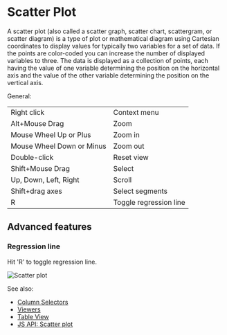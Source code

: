 <!-- TITLE: Scatter Plot -->
<!-- SUBTITLE: -->

# Scatter Plot

A scatter plot (also called a scatter graph, scatter chart, scattergram, or scatter diagram) is a
type of plot or mathematical diagram using Cartesian coordinates to display values for typically two
variables for a set of data. If the points are color-coded you can increase the number of displayed
variables to three. The data is displayed as a collection of points, each having the value of one
variable determining the position on the horizontal axis and the value of the other variable
determining the position on the vertical axis.

General:

|                           |                        |
|---------------------------|------------------------|
| Right click               | Context menu           |
| Alt+Mouse Drag            | Zoom                   |
| Mouse Wheel Up or Plus    | Zoom in                |
| Mouse Wheel Down or Minus | Zoom out               |
| Double-click              | Reset view             |
| Shift+Mouse Drag          | Select                 |
| Up, Down, Left, Right     | Scroll                 |
| Shift+drag axes           | Select segments        |
| R                         | Toggle regression line |

## Advanced features

### Regression line

Hit 'R' to toggle regression line.

![Scatter plot](../uploads/gifs/scatter-plot.gif "scatter plot")

See also:
 
* [Column Selectors](column-selectors.md)
* [Viewers](../viewers/viewers.md)
* [Table View](../views/table-view.md)
* [JS API: Scatter plot](https://public.datagrok.ai/js/samples/ui/viewers/scatter-plot)
